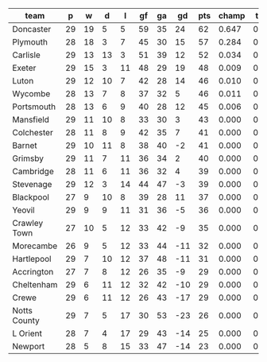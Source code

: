 |     team     | p  | w  | d  | l  | gf | ga | gd  | pts | champ | top2  | top3  | top4  |  5-7  | bot4  | bot3  | bot2  |
|--------------|----|----|----|----|----|----|-----|-----|-------|-------|-------|-------|-------|-------|-------|-------|
| Doncaster    | 29 | 19 |  5 |  5 | 59 | 35 |  24 |  62 | 0.647 | 0.903 | 0.967 | 0.988 | 0.012 | 0.000 | 0.000 | 0.000|
| Plymouth     | 28 | 18 |  3 |  7 | 45 | 30 |  15 |  57 | 0.284 | 0.730 | 0.876 | 0.943 | 0.052 | 0.000 | 0.000 | 0.000|
| Carlisle     | 29 | 13 | 13 |  3 | 51 | 39 |  12 |  52 | 0.034 | 0.142 | 0.377 | 0.568 | 0.336 | 0.000 | 0.000 | 0.000|
| Exeter       | 29 | 15 |  3 | 11 | 48 | 29 |  19 |  48 | 0.009 | 0.061 | 0.207 | 0.372 | 0.439 | 0.000 | 0.000 | 0.000|
| Luton        | 29 | 12 | 10 |  7 | 42 | 28 |  14 |  46 | 0.010 | 0.059 | 0.207 | 0.379 | 0.427 | 0.000 | 0.000 | 0.000|
| Wycombe      | 28 | 13 |  7 |  8 | 37 | 32 |   5 |  46 | 0.011 | 0.062 | 0.193 | 0.351 | 0.431 | 0.000 | 0.000 | 0.000|
| Portsmouth   | 28 | 13 |  6 |  9 | 40 | 28 |  12 |  45 | 0.006 | 0.037 | 0.128 | 0.259 | 0.437 | 0.000 | 0.000 | 0.000|
| Mansfield    | 29 | 11 | 10 |  8 | 33 | 30 |   3 |  43 | 0.000 | 0.001 | 0.005 | 0.019 | 0.120 | 0.000 | 0.000 | 0.000|
| Colchester   | 28 | 11 |  8 |  9 | 42 | 35 |   7 |  41 | 0.000 | 0.002 | 0.017 | 0.048 | 0.223 | 0.000 | 0.000 | 0.000|
| Barnet       | 29 | 10 | 11 |  8 | 38 | 40 |  -2 |  41 | 0.000 | 0.000 | 0.001 | 0.004 | 0.052 | 0.004 | 0.001 | 0.000|
| Grimsby      | 29 | 11 |  7 | 11 | 36 | 34 |   2 |  40 | 0.000 | 0.000 | 0.001 | 0.004 | 0.057 | 0.003 | 0.001 | 0.000|
| Cambridge    | 28 | 11 |  6 | 11 | 36 | 32 |   4 |  39 | 0.000 | 0.000 | 0.005 | 0.017 | 0.125 | 0.002 | 0.000 | 0.000|
| Stevenage    | 29 | 12 |  3 | 14 | 44 | 47 |  -3 |  39 | 0.000 | 0.000 | 0.002 | 0.005 | 0.051 | 0.005 | 0.002 | 0.000|
| Blackpool    | 27 |  9 | 10 |  8 | 39 | 28 |  11 |  37 | 0.000 | 0.003 | 0.015 | 0.042 | 0.203 | 0.001 | 0.000 | 0.000|
| Yeovil       | 29 |  9 |  9 | 11 | 31 | 36 |  -5 |  36 | 0.000 | 0.000 | 0.000 | 0.001 | 0.014 | 0.026 | 0.011 | 0.004|
| Crawley Town | 27 | 10 |  5 | 12 | 33 | 42 |  -9 |  35 | 0.000 | 0.000 | 0.000 | 0.000 | 0.013 | 0.044 | 0.019 | 0.006|
| Morecambe    | 26 |  9 |  5 | 12 | 33 | 44 | -11 |  32 | 0.000 | 0.000 | 0.000 | 0.001 | 0.007 | 0.082 | 0.040 | 0.016|
| Hartlepool   | 29 |  7 | 10 | 12 | 37 | 48 | -11 |  31 | 0.000 | 0.000 | 0.000 | 0.000 | 0.000 | 0.419 | 0.266 | 0.138|
| Accrington   | 27 |  7 |  8 | 12 | 26 | 35 |  -9 |  29 | 0.000 | 0.000 | 0.000 | 0.000 | 0.001 | 0.176 | 0.096 | 0.043|
| Cheltenham   | 29 |  6 | 11 | 12 | 32 | 42 | -10 |  29 | 0.000 | 0.000 | 0.000 | 0.000 | 0.000 | 0.431 | 0.282 | 0.150|
| Crewe        | 29 |  6 | 11 | 12 | 26 | 43 | -17 |  29 | 0.000 | 0.000 | 0.000 | 0.000 | 0.000 | 0.484 | 0.331 | 0.185|
| Notts County | 29 |  7 |  5 | 17 | 30 | 53 | -23 |  26 | 0.000 | 0.000 | 0.000 | 0.000 | 0.000 | 0.835 | 0.731 | 0.576|
| L Orient     | 28 |  7 |  4 | 17 | 29 | 43 | -14 |  25 | 0.000 | 0.000 | 0.000 | 0.000 | 0.000 | 0.721 | 0.583 | 0.420|
| Newport      | 28 |  5 |  8 | 15 | 33 | 47 | -14 |  23 | 0.000 | 0.000 | 0.000 | 0.000 | 0.000 | 0.765 | 0.637 | 0.461|
